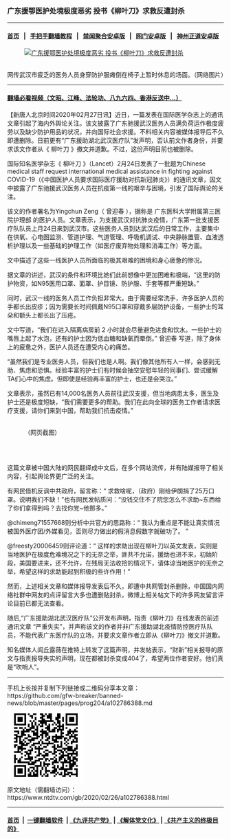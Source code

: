 ### 广东援鄂医护处境极度恶劣 投书《柳叶刀》求救反遭封杀
------------------------

#### [首页](https://github.com/gfw-breaker/banned-news/blob/master/README.md) &nbsp;&nbsp;|&nbsp;&nbsp; [手把手翻墙教程](https://github.com/gfw-breaker/guides/wiki) &nbsp;&nbsp;|&nbsp;&nbsp; [禁闻聚合安卓版](https://github.com/gfw-breaker/bn-android) &nbsp;&nbsp;|&nbsp;&nbsp; [网门安卓版](https://github.com/oGate2/oGate) &nbsp;&nbsp;|&nbsp;&nbsp; [神州正道安卓版](https://github.com/SzzdOgate/update) 



<div><div class="featured_image">
 <a href="https://i.ntdtv.com/assets/uploads/2020/02/34d73b85b001d53535f8c67c5d5f316f.jpg" target="_blank">
  <figure>
   <img alt="广东援鄂医护处境极度恶劣 投书《柳叶刀》求救反遭封杀" src="https://i.ntdtv.com/assets/uploads/2020/02/34d73b85b001d53535f8c67c5d5f316f.jpg"/>
  </figure><br/>
 </a>
 <span class="caption">
  网传武汉市疲乏的医务人员身穿防护服瘫倒在椅子上暂时休息的场面。（网络图片）
 </span>
</div>
</div><hr/>

#### [翻墙必看视频（文昭、江峰、法轮功、八九六四、香港反送中...）](https://github.com/gfw-breaker/banned-news/blob/master/pages/link3.md)

<div><div class="post_content" itemprop="articleBody">
 <p>
  【新唐人北京时间2020年02月27日讯】近日，一篇发表在国际医学杂志上的通讯文章引起了海内外舆论关注。该文披露了广东驰援武汉医务人员满负荷运作极度疲劳以及缺少防护用品的状况，并向国际社会求援。不料相关内容被媒体报导后不久即遭删除。日前更有“广东援助湖北武汉医疗队”发声明，否认前文作者身份，并要求该文作者从《
  <ok href="https://www.ntdtv.com/gb/柳叶刀.htm">
   柳叶刀
  </ok>
  》撤文并道歉。不过，这份声明目前也被删除。
 </p>
 <p>
  国际知名医学杂志《
  <ok href="https://www.ntdtv.com/gb/柳叶刀.htm">
   柳叶刀
  </ok>
  》（Lancet）2月24日发表了一批题为Chinese medical staff request international medical assistance in fighting against COVID-19（《中国医护人员要求国际医疗援助对抗新冠肺炎》）的通讯文章，因文中披露了广东驰援武汉医务人员在抗疫第一线的艰辛与困境，引发了国际舆论的关注。
 </p>
 <p>
  该文的作者署名为Yingchun Zeng（
  <ok href="https://www.ntdtv.com/gb/曾迎春.htm">
   曾迎春
  </ok>
  ），据称是
  <ok href="https://www.ntdtv.com/gb/广东医科大学附属第三医院护理部.htm">
   广东医科大学附属第三医院护理部
  </ok>
  的医护人员。文章表示，为支援武汉对抗肺炎疫情，广东第一批支援医疗队队员上月24日来到武汉市。这些医务人员到达武汉后的日常工作，主要集中在供氧、心电图监测、管道护理、气道管理、呼吸机调试、中央静脉置管、血液透析护理以及一些基础的护理工作（如医疗废弃物处理和消毒工作）等方面。
 </p>
 <p>
  文中描述了这些一线医护人员所面临的极其艰难的困境和身心疲惫的惨况。
 </p>
 <p>
  据文章的讲述，武汉的条件和环境比她们此前想像中更加困难和极端，“这里的防护物资，如N95医用口罩、面罩、护目镜、防护服、手套等都严重短缺。”
 </p>
 <p>
  同时，武汉一线的医务人员工作负担非常大。由于需要经常洗手，许多医护人员的手都长出皮疹；因为需要长时间佩戴N95口罩和穿戴多层防护设备，一些护士的耳朵和额头上都长出了压疮。
 </p>
 <p>
  文中写道，“我们在进入隔离病房前 2 小时就会尽量避免进食和饮水。一些护士的嘴唇上起了水泡，还有的护士因为低血糖和缺氧而晕倒。”
  <ok href="https://www.ntdtv.com/gb/曾迎春.htm">
   曾迎春
  </ok>
  写道，除了身体上的疲惫之外，医护人员还在遭受内心的痛苦。
 </p>
 <p>
  “虽然我们是专业医务人员，但我们也是人啊。我们像其他所有人一样，会感到无助、焦虑和恐惧。经验丰富的护士们有时候会抽空安慰年轻的同事们、尝试缓解TA们心中的焦虑。但即使是经验再丰富的护士，也还是会哭泣。”
 </p>
 <p>
  文章表示，虽然已有14,000名医务人员前往武汉支援，但当地病患太多，医生及护士还是极度短缺，“我们需要更多的帮助。我们在此向全球的医务工作者请求医疗支援，请你们来到中国，帮助我们抗击疫情。”
 </p>
 <figure class="wp-caption alignnone" id="attachment_102786390" style="width: 355px">
  <img alt="" class="size-full wp-image-102786390" src="https://i.ntdtv.com/assets/uploads/2020/02/44dfbb26419930f56bcd3b178acd99f8.jpg">
   <br/><figcaption class="wp-caption-text">
    （网页截图）
   </figcaption><br/>
  </img>
 </figure><br/>
 <p>
  这篇文章被中国大陆的网民翻绎成中文后，在多个网站流传，并有陆媒报导了相关内容，引起舆论界更广泛的关注。
 </p>
 <p>
  有网民借机反讽中共政府，留言称：“ 求救啥呢，（政府）刚给伊朗捐了25万口罩。说明我们不缺！”也有网民发帖质问：“没钱交住不了院您怎么不求助~东西给了你们拿得到吗？去找你党~他那多。”
 </p>
 <p>
  @chimeng71557668则分析中共官方的思路称：“ 我认为重点是不能让真实情况被国外医疗团/外媒看见，否则尽力做出的假消息假数字就破功了。 ”
 </p>
 <p>
  @freesty20006459则评论道：“ 这样的求助出现在柳叶刀以英文发表，实则是当地医护在极度危难境况之下的无奈之举，匪共不允诺，援助也进不来，初始阶段，美国要进来，还不允许，在残局无法收拾的情况下，请体谅当地医护的无奈之举，希望这样的求助能起到积极的些许作用！”
 </p>
 <p>
  然而，上述相关文章和媒体报导发表后不久，即遭中共网管封杀删除，中国国内网络社群中网友的点评留言大多也遭删贴封杀，微博上相关帖文下的许多网友留言评论目前已都无法查看。
 </p>
 <p>
  随后,“广东援助湖北武汉医疗队”公开发布声明，指责《柳叶刀》在线发表的前述通讯文章 “严重失实”，并声称该文的作者并非广东援助湖北疫情防控医疗队队员，不能代表广东医疗队的立场，并要求文章作者立即从《柳叶刀》撤文并道歉。
 </p>
 <p>
  知名媒体人闾丘露薇在推特上转发了这篇声明，并发帖表示，“财新”相关报导的原文与指责报导失实的声明，现在都被封杀变成404了，希望两位作者安好。他们真是“吹哨人”。
 </p>
</div></div>
<hr/>
手机上长按并复制下列链接或二维码分享本文章：<br/>
https://github.com/gfw-breaker/banned-news/blob/master/pages/prog204/a102786388.md <br/>
<a href='https://github.com/gfw-breaker/banned-news/blob/master/pages/prog204/a102786388.md'><img src='https://github.com/gfw-breaker/banned-news/blob/master/pages/prog204/a102786388.md.png'/></a> <br/>
原文地址（需翻墙访问）：https://www.ntdtv.com/gb/2020/02/26/a102786388.html


------------------------
#### [首页](https://github.com/gfw-breaker/banned-news/blob/master/README.md) &nbsp;|&nbsp; [一键翻墙软件](https://github.com/gfw-breaker/nogfw/blob/master/README.md) &nbsp;| [《九评共产党》](https://github.com/gfw-breaker/9ping.md/blob/master/README.md#九评之一评共产党是什么) | [《解体党文化》](https://github.com/gfw-breaker/jtdwh.md/blob/master/README.md) | [《共产主义的终极目的》](https://github.com/gfw-breaker/gczydzjmd.md/blob/master/README.md)


<img src='http://gfw-breaker.win/banned-news/pages/prog204/a102786388.md' width='0px' height='0px'/>